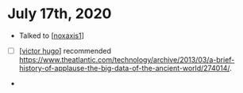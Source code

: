 # July 17th, 2020
- Talked to [[noxaxis1]]
- [ ] [[victor hugo]] recommended https://www.theatlantic.com/technology/archive/2013/03/a-brief-history-of-applause-the-big-data-of-the-ancient-world/274014/.
- 

[//begin]: # "Autogenerated link references for markdown compatibility"
[noxaxis1]: ../noxaxis1 "Noxaxis1"
[victor hugo]: ../victor-hugo "Victor Hugo"
[//end]: # "Autogenerated link references"